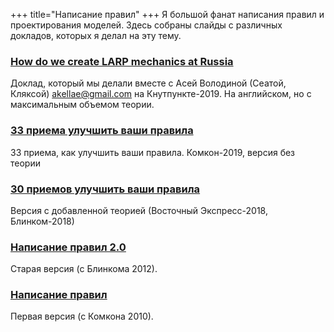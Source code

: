 +++
title="Написание правил"
+++
Я большой фанат написания правил и проектирования моделей. Здесь собраны слайды с различных докладов, которых я делал на эту тему.
### [How do we create LARP mechanics at Russia](<how-do-we-create-larp-mechanics-at-russia.pdf>)
Доклад, который мы делали вместе с Асей Володиной (Сеатой, Кляксой) akellae@gmail.com на Кнутпункте-2019. На английском, но с максимальным объемом теории.

### [33 приема улучшить ваши правила](<rules-33.pdf>)
33 приема, как улучшить ваши правила. Комкон-2019, версия без теории

### [30 приемов улучшить ваши правила](<rules-30.pdf>)
Версия с добавленной теорией (Восточный Экспресс-2018, Блинком-2018)

### [Написание правил 2.0](<rules-2012.pdf>)
Старая версия (с Блинкома 2012).

### [Написание правил](<rules-2010.pdf>)
Первая версия (с Комкона 2010).